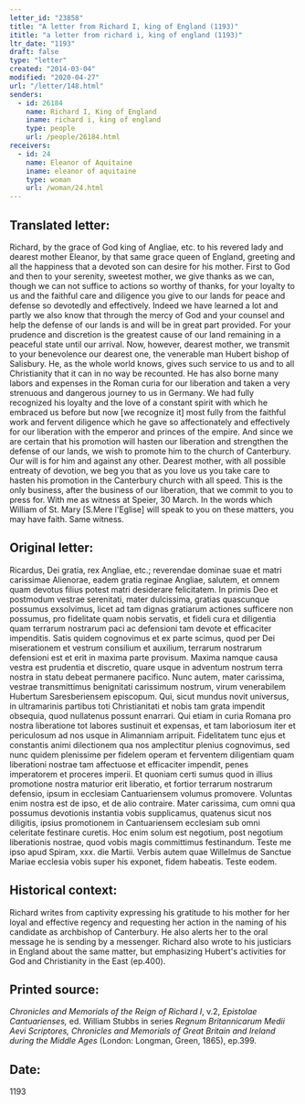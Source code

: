 ```yaml
---
letter_id: "23858"
title: "A letter from Richard I, king of England (1193)"
ititle: "a letter from richard i, king of england (1193)"
ltr_date: "1193"
draft: false
type: "letter"
created: "2014-03-04"
modified: "2020-04-27"
url: "/letter/148.html"
senders:
  - id: 26184
    name: Richard I, King of England
    iname: richard i, king of england
    type: people
    url: /people/26184.html
receivers:
  - id: 24
    name: Eleanor of Aquitaine
    iname: eleanor of aquitaine
    type: woman
    url: /woman/24.html
---
```

<h2> Translated letter:</h2>Richard, by the grace of God king of Angliae, etc. to his revered lady and dearest mother Eleanor, by that same grace queen of England, greeting and all the happiness that a devoted son can desire for his mother.
First to God and then to your serenity, sweetest mother, we give thanks as we can, though we can not suffice to actions so worthy of thanks, for your loyalty to us and the faithful care and diligence you give to our lands for peace and defense so devotedly and effectively.  Indeed we have learned a lot and partly we also know that through the mercy of God and your counsel and help the defense of our lands is and will be in great part provided.  For your prudence and discretion is the greatest cause of our land remaining in a peaceful state until our arrival.  Now, however, dearest mother, we transmit to your benevolence our dearest one, the venerable man Hubert bishop of Salisbury.  He, as the whole world knows, gives such service to us and to all Christianity that it can in no way be recounted.  He has also borne many labors and expenses in the Roman curia for our liberation and taken a very strenuous and dangerous journey to us in Germany.  We had fully recognized his loyalty and the love of a constant spirit with which he embraced us before but now [we recognize it] most fully from the faithful work and fervent diligence which he gave so affectionately and effectively for our liberation with the emperor and princes of the empire.  And since we are certain that his promotion will hasten our liberation and strengthen the defense of our lands, we wish to promote him to the church of Canterbury.  Our will is for him and against any other.  Dearest mother, with all possible entreaty of devotion, we beg you that as you love us you take care to hasten his promotion in the Canterbury church with all speed.  This is the only business, after the business of our liberation, that we commit to you to press for.
With me as witness at Speier, 30 March.  In the words which William of St. Mary [S.Mere l'Eglise] will speak to you on these matters, you may have faith.  Same witness.
<h2 class="mt-4"> Original letter:</h2>Ricardus, Dei gratia, rex Angliae, etc.; reverendae dominae suae et matri carissimae Alienorae, eadem gratia reginae Angliae, salutem, et omnem quam devotus filius potest matri desiderare felicitatem. In primis Deo et postmodum vestrae serenitati, mater dulcissima, gratias quascunque possumus exsolvimus, licet ad tam dignas gratiarum actiones sufficere non possumus, pro fidelitate quam nobis servatis, et fideli cura et diligentia quam terrarum nostrarum paci ac defensioni tam devote et efficaciter impenditis. Satis quidem cognovimus et ex parte scimus, quod per Dei miserationem et vestrum consilium et auxilium, terrarum nostrarum defensioni est et erit in maxima parte provisum. Maxima namque causa vestra est prudentia et discretio, quare usque in adventum nostrum terra nostra in statu debeat permanere pacifico. Nunc autem, mater carissima, vestrae transmittimus benignitati carissimum nostrum, virum venerabilem Hubertum Saresberiensem episcopum. Qui, sicut mundus novit universus, in ultramarinis partibus toti Christianitati et nobis tam grata impendit obsequia, quod nullatenus possunt enarrari. Qui etiam in curia Romana pro nostra liberatione tot labores sustinuit et expensas, et tam laboriosum iter et periculosum ad nos usque in Alimanniam arripuit. Fidelitatem tunc ejus et constantis animi dilectionem qua nos amplectitur plenius cognovimus, sed nunc quidem plenissime per fidelem operam et ferventem diligentiam quam liberationi nostrae tam affectuose et efficaciter impendit, penes imperatorem et proceres imperii. Et quoniam certi sumus quod in illius promotione nostra maturior erit liberatio, et fortior terrarum nostrarum defensio, ipsum in ecclesiam Cantuariensem volumus promovere. Voluntas enim nostra est de ipso, et de alio contraire. Mater carissima, cum omni qua possumus devotionis instantia vobis supplicamus, quatenus sicut nos diligitis, ipsius promotionem in Cantuariensem ecclesiam sub omni celeritate festinare curetis. Hoc enim solum est negotium, post negotium liberationis nostrae, quod vobis magis committimus festinandum. Teste me ipso apud Spiram, xxx. die Martii. Verbis autem quae Willelmus de Sanctue Mariae ecclesia vobis super his exponet, fidem habeatis. Teste eodem.
<h2 class="mt-4"> Historical context:</h2>Richard writes from captivity expressing his gratitude to his mother for her loyal and effective regency and requesting her action in the naming of his candidate as archbishop of Canterbury.  He also alerts her to the oral message he is sending by a messenger.  Richard also wrote to his justiciars in England about the same matter, but emphasizing Hubert's activities for God and Christianity in the East (ep.400).
<h2 class="mt-4"> Printed source:</h2><p><em>Chronicles and Memorials of the Reign of Richard I</em>, v.2, <em>Epistolae Cantuarienses,</em> ed. William Stubbs in series <em>Regnum Britannicarum Medii Aevi Scriptores, Chronicles and Memorials of Great Britain and Ireland during the Middle Ages</em> (London: Longman, Green, 1865), ep.399.</p><h2 class="mt-4"> Date:</h2>1193